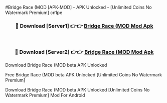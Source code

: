 #Bridge Race (MOD [APK-MOD] - APK Unlocked - [Unlimited Coins No Watermark Premium] cn1pe



<div align="center">

<h3>🔴 Download [Server1] 👉👉 <a href="https://momento.my/?title=Bridge_Race_(MOD">Bridge Race (MOD Mod Apk</a></h3><br>

<h3>🔴 Download [Server2] 👉👉 <a href="https://momento.my/?title=Bridge_Race_(MOD">Bridge Race (MOD Mod Apk</a></h3>
</div>



Download Bridge Race (MOD beta APK Unlocked

Free Bridge Race (MOD beta APK Unlocked [Unlimited Coins No Watermark Premium]

Download Bridge Race (MOD beta APK Unlocked [Unlimited Coins No Watermark Premium] Mod For Android
